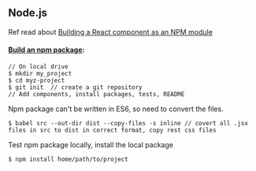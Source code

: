 ## **Node.js**  
Ref read about [Building a React component as an NPM module](https://medium.com/recraftrelic/building-a-react-component-as-a-npm-module-18308d4ccde9)  
#### **[Build an npm package](https://docs.npmjs.com/creating-and-publishing-private-packages)**:  
```
// On local drive
$ mkdir my_project
$ cd myz-project
$ git init  // create a git repository
// Add components, install packages, tests, README
```
Npm package can't be written in ES6,  so need to convert the files.  
```
$ babel src --out-dir dist --copy-files -s inline // covert all .jsx files in src to dist in correct format, copy rest css files  
```
Test npm package locally, install the local package
```
$ npm install home/path/to/project
```
